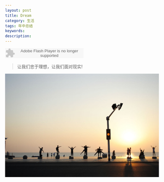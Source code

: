 ```yaml
---
layout: post
title: Dream
category: 生活
tags: 年中总结
keywords: 
description: 
---
```


<embed src="http://www.xiami.com/widget/0_1773717153/singlePlayer.swf" type="application/x-shockwave-flash" width="257" height="33" wmode="transparent"></embed>

>让我们忠于理想，让我们面对现实!

![1](/public/img/days/1.jpg)
